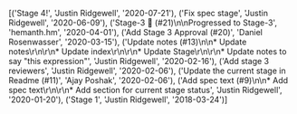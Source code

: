 [('Stage 4!', 'Justin Ridgewell', '2020-07-21'), ('Fix spec stage', 'Justin Ridgewell', '2020-06-09'), ('Stage-3 🎉 (#21)\n\nProgressed to Stage-3', 'hemanth.hm', '2020-04-01'), ('Add Stage 3 Approval (#20)', 'Daniel Rosenwasser', '2020-03-15'), ('Update notes (#13)\n\n* Update notes\r\n\r\n* Update index\r\n\r\n* Update Stage\r\n\r\n* Update notes to say "this expression"', 'Justin Ridgewell', '2020-02-16'), ('Add stage 3 reviewers', 'Justin Ridgewell', '2020-02-06'), ('Update the current stage in Readme (#11)', 'Ajay Poshak', '2020-02-06'), ('Add spec text (#9)\n\n* Add spec text\r\n\r\n* Add section for current stage status', 'Justin Ridgewell', '2020-01-20'), ('Stage 1', 'Justin Ridgewell', '2018-03-24')]